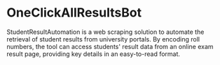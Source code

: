# OneClickAllResultsBot
StudentResultAutomation is a web scraping solution to automate the retrieval of student results from university portals. By encoding roll numbers, the tool can access students' result data from an online exam result page, providing key details in an easy-to-read format.
